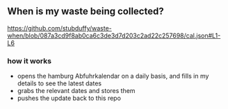 ## When is my waste being collected?
  https://github.com/stubduffy/waste-when/blob/087a3cd9f8ab0ca6c3de3d7d203c2ad22c257698/cal.json#L1-L6
  
  ### how it works
  - opens the hamburg Abfuhrkalendar on a daily basis, and fills in my details to see the latest dates
  - grabs the relevant dates and stores them
  - pushes the update back to this repo
  
